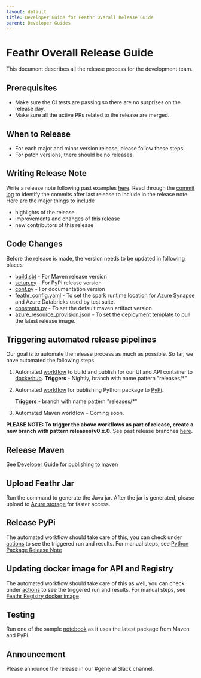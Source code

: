 ```yaml
---
layout: default
title: Developer Guide for Feathr Overall Release Guide
parent: Developer Guides
---
```


# Feathr Overall Release Guide

This document describes all the release process for the development team.

## Prerequisites

- Make sure the CI tests are passing so there are no surprises on the release day.
- Make sure all the active PRs related to the release are merged.


## When to Release

- For each major and minor version release, please follow these steps.
- For patch versions, there should be no releases.

## Writing Release Note

Write a release note following past examples [here](https://github.com/linkedin/feathr/releases).
Read through the [commit log](https://github.com/linkedin/feathr/commits/main) to identify the commits after last release to include in the release note. Here are the major things to include

- highlights of the release
- improvements and changes of this release
- new contributors of this release

## Code Changes
Before the release is made, the version needs to be updated in following places
- [build.sbt](https://github.com/linkedin/feathr/blob/main/build.sbt#L3) - For Maven release version
- [setup.py](https://github.com/linkedin/feathr/blob/main/feathr_project/setup.py#L10) - For PyPi release version
- [conf.py](https://github.com/linkedin/feathr/blob/main/feathr_project/docs/conf.py#L27) - For documentation version
- [feathr_config.yaml](https://github.com/feathr-ai/feathr/blob/main/feathr_project/test/test_user_workspace/feathr_config.yaml#L84) - To set the spark runtime location for Azure Synapse and Azure Databricks used by test suite.
- [constants.py](https://github.com/feathr-ai/feathr/blob/73656fe4a57219e99ff6fede10d51a000ae90fa1/feathr_project/feathr/constants.py#L31) - To set the default maven artifact version
- [azure_resource_provision.json](https://github.com/feathr-ai/feathr/blob/main/docs/how-to-guides/azure_resource_provision.json#L114) - To set the deployment template to pull the latest release image.

## Triggering automated release pipelines
Our goal is to automate the release process as much as possible. So far, we have automated the following steps
1. Automated [workflow](https://github.com/linkedin/feathr/blob/main/.github/workflows/docker-publish.yml) to build and publish for our UI and API container to [dockerhub](https://hub.docker.com/r/feathrfeaturestore/feathr-registry/tags).
    **Triggers** - Nightly, branch with name pattern "releases/*"

1. Automated [workflow](https://github.com/linkedin/feathr/blob/main/.github/workflows/publish-to-pypi.yml) for publishing Python package to [PyPi](https://pypi.org/project/feathr/).

    **Triggers** -  branch with name pattern "releases/*"

1. Automated Maven workflow - Coming soon.

**PLEASE NOTE: To trigger the above workflows as part of release, create a new branch with pattern releases/v0.x.0**. See past release branches [here](https://github.com/linkedin/feathr/branches/all?query=releases).


## Release Maven

See [Developer Guide for publishing to maven](publish_to_maven.md)

## Upload Feathr Jar

Run the command to generate the Java jar. After the jar is generated, please upload to [Azure storage](https://ms.portal.azure.com/#view/Microsoft_Azure_Storage/ContainerMenuBlade/~/overview/storageAccountId/%2Fsubscriptions%2Fa6c2a7cc-d67e-4a1a-b765-983f08c0423a%2FresourceGroups%2Fazurefeathrintegration%2Fproviders%2FMicrosoft.Storage%2FstorageAccounts%2Fazurefeathrstorage/path/public/etag/%220x8D9E6F64D62D599%22/defaultEncryptionScope/%24account-encryption-key/denyEncryptionScopeOverride//defaultId//publicAccessVal/Container) for faster access.

## Release PyPi
The automated workflow should take care of this, you can check under [actions](https://github.com/linkedin/feathr/actions/workflows/publish-to-pypi.yml) to see the triggered run and results. For manual steps, see [Python Package Release Note](https://linkedin.github.io/feathr/dev_guide/python_package_release.html)

## Updating docker image for API and Registry
The automated workflow should take care of this as well, you can check under [actions](https://github.com/linkedin/feathr/actions/workflows/docker-publish.yml) to see the triggered run and results. For manual steps, see [Feathr Registry docker image](https://linkedin.github.io/feathr/dev_guide/build-and-push-feathr-registry-docker-image.html)

## Testing
Run one of the sample [notebook](https://github.com/linkedin/feathr/blob/main/docs/samples/product_recommendation_demo.ipynb) as it uses the latest package from Maven and PyPi.

## Announcement

Please announce the release in our #general Slack channel.
